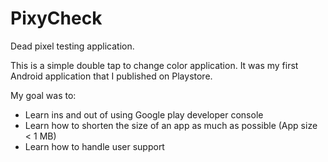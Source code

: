 # PixyCheck
Dead pixel testing application.

This is a simple double tap to change color application. It was my first Android application that I published on Playstore. 

My goal was to:
- Learn ins and out of using Google play developer console
- Learn how to shorten the size of an app as much as possible (App size < 1 MB)
- Learn how to handle user support
